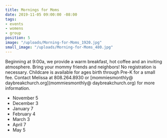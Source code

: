 ```yaml
---
title: Mornings for Moms
date: 2019-11-05 09:00:00 -08:00
tags:
- events
- womens
- group
position: 5
image: "/uploads/Morning-for-Moms_1920.jpg"
small_image: "/uploads/Morning-for-Moms_480.jpg"
---
```


Beginning at 9:00a, we provide a warm breakfast, hot coffee and an inviting atmosphere. Bring your mommy friends and neighbors! No registration is necessary. Childcare is available for ages birth through Pre-K for a small fee. Contact Melissa
at 808.264.8930 or [mommiesmonthly@ daybreakchurch.org](mommiesmonthly@ daybreakchurch.org) for more information.

* November 5
* December 3
* January 7
* February 4
* March 3
* April 7
* May 5
